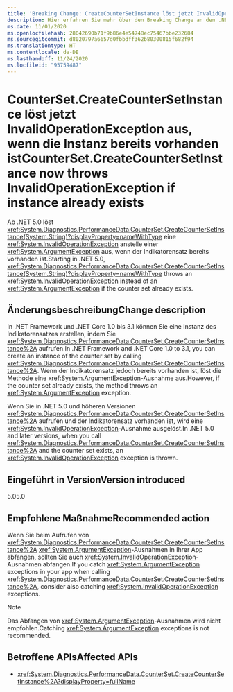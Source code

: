 ```yaml
---
title: 'Breaking Change: CreateCounterSetInstance löst jetzt InvalidOperationException aus, wenn die Instanz bereits vorhanden ist'
description: Hier erfahren Sie mehr über den Breaking Change an den .NET-Kernbibliotheken in .NET 5.0, durch den CounterSet.CreateCounterSetInstance eine andere Ausnahme auslöst, wenn der Zähler bereits vorhanden ist.
ms.date: 11/01/2020
ms.openlocfilehash: 28042690b71f9b86e4e54748ec75467bbe232684
ms.sourcegitcommit: d8020797a6657d0fbbdff362b80300815f682f94
ms.translationtype: HT
ms.contentlocale: de-DE
ms.lasthandoff: 11/24/2020
ms.locfileid: "95759487"
---
```

# <a name="countersetcreatecountersetinstance-now-throws-invalidoperationexception-if-instance-already-exists"></a><span data-ttu-id="41a2a-103">CounterSet.CreateCounterSetInstance löst jetzt InvalidOperationException aus, wenn die Instanz bereits vorhanden ist</span><span class="sxs-lookup"><span data-stu-id="41a2a-103">CounterSet.CreateCounterSetInstance now throws InvalidOperationException if instance already exists</span></span>

<span data-ttu-id="41a2a-104">Ab .NET 5.0 löst <xref:System.Diagnostics.PerformanceData.CounterSet.CreateCounterSetInstance(System.String)?displayProperty=nameWithType> eine <xref:System.InvalidOperationException> anstelle einer <xref:System.ArgumentException> aus, wenn der Indikatorensatz bereits vorhanden ist.</span><span class="sxs-lookup"><span data-stu-id="41a2a-104">Starting in .NET 5.0, <xref:System.Diagnostics.PerformanceData.CounterSet.CreateCounterSetInstance(System.String)?displayProperty=nameWithType> throws an <xref:System.InvalidOperationException> instead of an <xref:System.ArgumentException> if the counter set already exists.</span></span>

## <a name="change-description"></a><span data-ttu-id="41a2a-105">Änderungsbeschreibung</span><span class="sxs-lookup"><span data-stu-id="41a2a-105">Change description</span></span>

<span data-ttu-id="41a2a-106">In .NET Framework und .NET Core 1.0 bis 3.1 können Sie eine Instanz des Indikatorensatzes erstellen, indem Sie <xref:System.Diagnostics.PerformanceData.CounterSet.CreateCounterSetInstance%2A> aufrufen.</span><span class="sxs-lookup"><span data-stu-id="41a2a-106">In .NET Framework and .NET Core 1.0 to 3.1, you can create an instance of the counter set by calling <xref:System.Diagnostics.PerformanceData.CounterSet.CreateCounterSetInstance%2A>.</span></span> <span data-ttu-id="41a2a-107">Wenn der Indikatorensatz jedoch bereits vorhanden ist, löst die Methode eine <xref:System.ArgumentException>-Ausnahme aus.</span><span class="sxs-lookup"><span data-stu-id="41a2a-107">However, if the counter set already exists, the method throws an <xref:System.ArgumentException> exception.</span></span>

<span data-ttu-id="41a2a-108">Wenn Sie in .NET 5.0 und höheren Versionen <xref:System.Diagnostics.PerformanceData.CounterSet.CreateCounterSetInstance%2A> aufrufen und der Indikatorensatz vorhanden ist, wird eine <xref:System.InvalidOperationException>-Ausnahme ausgelöst.</span><span class="sxs-lookup"><span data-stu-id="41a2a-108">In .NET 5.0 and later versions, when you call <xref:System.Diagnostics.PerformanceData.CounterSet.CreateCounterSetInstance%2A> and the counter set exists, an <xref:System.InvalidOperationException> exception is thrown.</span></span>

## <a name="version-introduced"></a><span data-ttu-id="41a2a-109">Eingeführt in Version</span><span class="sxs-lookup"><span data-stu-id="41a2a-109">Version introduced</span></span>

<span data-ttu-id="41a2a-110">5.0</span><span class="sxs-lookup"><span data-stu-id="41a2a-110">5.0</span></span>

## <a name="recommended-action"></a><span data-ttu-id="41a2a-111">Empfohlene Maßnahme</span><span class="sxs-lookup"><span data-stu-id="41a2a-111">Recommended action</span></span>

<span data-ttu-id="41a2a-112">Wenn Sie beim Aufrufen von <xref:System.Diagnostics.PerformanceData.CounterSet.CreateCounterSetInstance%2A> <xref:System.ArgumentException>-Ausnahmen in Ihrer App abfangen, sollten Sie auch <xref:System.InvalidOperationException>-Ausnahmen abfangen.</span><span class="sxs-lookup"><span data-stu-id="41a2a-112">If you catch <xref:System.ArgumentException> exceptions in your app when calling <xref:System.Diagnostics.PerformanceData.CounterSet.CreateCounterSetInstance%2A>, consider also catching <xref:System.InvalidOperationException> exceptions.</span></span>

> [!NOTE]
> <span data-ttu-id="41a2a-113">Das Abfangen von <xref:System.ArgumentException>-Ausnahmen wird nicht empfohlen.</span><span class="sxs-lookup"><span data-stu-id="41a2a-113">Catching <xref:System.ArgumentException> exceptions is not recommended.</span></span>

## <a name="affected-apis"></a><span data-ttu-id="41a2a-114">Betroffene APIs</span><span class="sxs-lookup"><span data-stu-id="41a2a-114">Affected APIs</span></span>

- <xref:System.Diagnostics.PerformanceData.CounterSet.CreateCounterSetInstance%2A?displayProperty=fullName>

<!--

### Category

Core .NET libraries

### Affected APIs

- `M:System.Diagnostics.PerformanceData.CounterSet.CreateCounterSetInstance(System.String)`

-->
